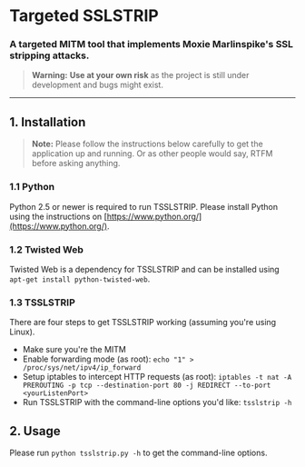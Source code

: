 # Targeted SSLSTRIP
### A targeted MITM tool that implements Moxie Marlinspike's SSL stripping attacks.

> **Warning:** 
> **Use at your own risk** as the project is still under development and bugs might exist.

* * *

## 1. Installation
> **Note:** 
> Please follow the instructions below carefully to get the application up and running. Or as other people would say, RTFM before asking anything.

### 1.1 Python
Python 2.5 or newer is required to run TSSLSTRIP. Please install Python using the instructions on [https://www.python.org/](https://www.python.org/).

### 1.2 Twisted Web
Twisted Web is a dependency for TSSLSTRIP and can be installed using `apt-get install python-twisted-web`.

### 1.3 TSSLSTRIP
There are four steps to get TSSLSTRIP working (assuming you're using Linux).

 - Make sure you're the MITM
 - Enable forwarding mode (as root): `echo "1" > /proc/sys/net/ipv4/ip_forward`
 - Setup iptables to intercept HTTP requests (as root): `iptables -t nat -A PREROUTING -p tcp --destination-port 80 -j REDIRECT --to-port <yourListenPort>`
 - Run TSSLSTRIP with the command-line options you'd like: `tsslstrip -h`

## 2. Usage
Please run `python tsslstrip.py -h` to get the command-line options.
